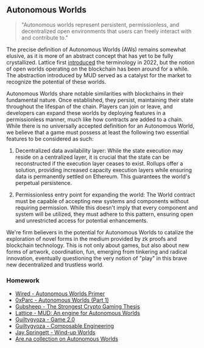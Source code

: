 ## Autonomous Worlds

> "Autonomous worlds represent persistent, permissionless, and decentralized open environments that users can freely interact with and contribute to."

The precise definition of Autonomous Worlds (AWs) remains somewhat elusive, as it is more of an abstract concept that has yet to be fully crystallized. Lattice first [introduced](https://0xparc.org/blog/autonomous-worlds) the terminology in 2022, but the notion of open worlds operating on the blockchain has been around for a while. The abstraction introduced by MUD served as a catalyst for the market to recognize the potential of these worlds.

Autonomous Worlds share notable similarities with blockchains in their fundamental nature. Once established, they persist, maintaining their state throughout the lifespan of the chain. Players can join or leave, and developers can expand these worlds by deploying features in a permissionless manner, much like how contracts are added to a chain. While there is no universally accepted definition for an Autonomous World, we believe that a game must possess at least the following two essential features to be considered as such:

1. Decentralized data availability layer: While the state execution may reside on a centralized layer, it is crucial that the state can be reconstructed if the execution layer ceases to exist. Rollups offer a solution, providing increased capacity execution layers while ensuring data is permanently settled on Ethereum. This guarantees the world's perpetual persistence.

2. Permissionless entry point for expanding the world: The World contract must be capable of accepting new systems and components without requiring permission. While this doesn't imply that every component and system will be utilized, they must adhere to this pattern, ensuring open and unrestricted access for potential enhancements.

We're firm believers in the potential for Autonomous Worlds to catalize the exploration of novel forms in the medium provided by zk proofs and blockchain technology. This is not only about games, but also about new forms of artwork, coordination, fun, emerging from tinkering and radical innovation, eventually questioning the very notion of "play" in this brave new decentralized and trustless world.

### Homework

- [Wired - Autonomous Worlds Primer](https://www.wired.com/story/autonomous-worlds-aim-to-free-online-games-from-corporate-control/)
- [0xParc - Autonomous Worlds (Part 1)](https://0xparc.org/blog/autonomous-worlds)
- [Gubsheep - The Strongest Crypto Gaming Thesis](https://gubsheep.substack.com/p/the-strongest-crypto-gaming-thesis)
- [Lattice - MUD: An engine for Autonomous Worlds](https://lattice.xyz/blog/mud-an-engine-for-autonomous-worlds)
- [Guiltygyoza - Game 2.0](https://www.guiltygyoza.xyz/2022/07/game2)
- [Guiltygyoza - Composable Engineering](https://www.guiltygyoza.xyz/2023/05/composable-engineering)
- [Jay Springett - Wind-up Worlds](https://www.thejaymo.net/2022/05/06/wind-up-worlds/)
- [Are.na collection on Autonomous Worlds](https://www.are.na/sylve-chevet/on-chain-realities-and-autonomous-worlds)
